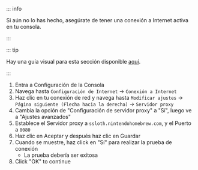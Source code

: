 ::: info

Si aún no lo has hecho, asegúrate de tener una conexión a Internet activa en tu consola.

:::

::: tip

Hay una guía visual para esta sección disponible [aquí](/images/screenshots/set-proxy.png).

:::

1. Entra a Configuración de la Consola
2. Navega hasta `Configuración de Internet` -> `Conexión a Internet`
3. Haz clic en tu conexión de red y navega hasta `Modificar ajustes` -> `Página siguiente (Flecha hacia la derecha)` -> `Servidor proxy`
4. Cambia la opción de "Configuración de servidor proxy" a "Sí", luego ve a "Ajustes avanzados"
5. Establece el Servidor proxy a `ssloth.nintendohomebrew.com`, y el Puerto a `8080`
6. Haz clic en Aceptar y después haz clic en Guardar
7. Cuando se muestre, haz click en "Sí" para realizar la prueba de conexión
    - La prueba debería ser exitosa
8. Click "OK" to continue